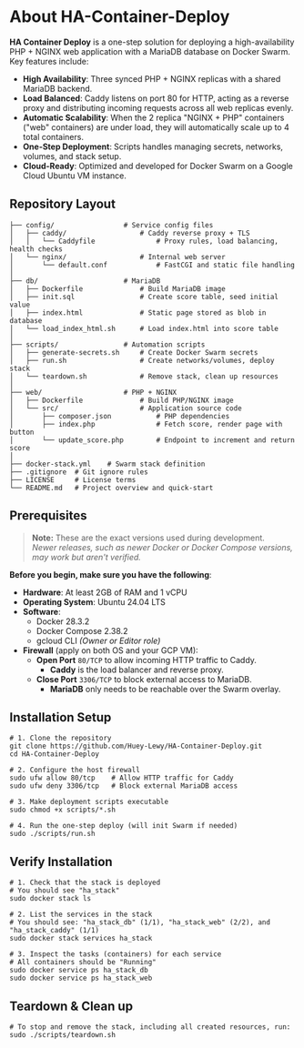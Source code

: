 # About HA-Container-Deploy

**HA Container Deploy** is a one-step solution for deploying a high-availability PHP + NGINX web application with a MariaDB database on Docker Swarm. Key features include:
- **High Availability**: Three synced PHP + NGINX replicas with a shared MariaDB backend.
- **Load Balanced**: Caddy listens on port 80 for HTTP, acting as a reverse proxy and distributing incoming requests across all web replicas evenly.
- **Automatic Scalability**: When the 2 replica "NGINX + PHP" containers ("web" containers) are under load, they will automatically scale up to 4 total containers. 
- **One-Step Deployment**: Scripts handles managing secrets, networks, volumes, and stack setup.
- **Cloud-Ready**: Optimized and developed for Docker Swarm on a Google Cloud Ubuntu VM instance.

## Repository Layout

```
├── config/                 # Service config files
│   ├── caddy/                  # Caddy reverse proxy + TLS
│   │   └── Caddyfile               # Proxy rules, load balancing, health checks
│   └── nginx/                  # Internal web server
│       └── default.conf            # FastCGI and static file handling
│
├── db/                     # MariaDB
│   ├── Dockerfile              # Build MariaDB image
│   ├── init.sql                # Create score table, seed initial value
│   ├── index.html              # Static page stored as blob in database
│   └── load_index_html.sh      # Load index.html into score table
│
├── scripts/                # Automation scripts
│   ├── generate-secrets.sh     # Create Docker Swarm secrets
│   ├── run.sh                  # Create networks/volumes, deploy stack
│   └── teardown.sh             # Remove stack, clean up resources
│
├── web/                    # PHP + NGINX
│   ├── Dockerfile              # Build PHP/NGINX image
│   └── src/                    # Application source code
│       ├── composer.json           # PHP dependencies
│       ├── index.php               # Fetch score, render page with button
│       └── update_score.php        # Endpoint to increment and return score
│
├── docker-stack.yml    # Swarm stack definition
├── .gitignore  # Git ignore rules
├── LICENSE     # License terms
└── README.md   # Project overview and quick-start
```

## Prerequisites

> **Note:** These are the exact versions used during development. \
> _Newer releases, such as newer Docker or Docker Compose versions, may work but aren't verified._

**Before you begin, make sure you have the following**:
- **Hardware**: At least 2GB of RAM and 1 vCPU
- **Operating System**: Ubuntu 24.04 LTS
- **Software**:
    - Docker 28.3.2
    - Docker Compose 2.38.2
    - gcloud CLI _(Owner or Editor role)_
- **Firewall** (apply on both OS and your GCP VM):
    - **Open Port** `80/TCP` to allow incoming HTTP traffic to Caddy.
        - **Caddy** is the load balancer and reverse proxy.
    - **Close Port** `3306/TCP` to block external access to MariaDB.
        - **MariaDB** only needs to be reachable over the Swarm overlay.


## Installation Setup

```
# 1. Clone the repository
git clone https://github.com/Huey-Lewy/HA-Container-Deploy.git
cd HA-Container-Deploy

# 2. Configure the host firewall
sudo ufw allow 80/tcp    # Allow HTTP traffic for Caddy
sudo ufw deny 3306/tcp   # Block external MariaDB access

# 3. Make deployment scripts executable
sudo chmod +x scripts/*.sh

# 4. Run the one-step deploy (will init Swarm if needed)
sudo ./scripts/run.sh
```

## Verify Installation
```
# 1. Check that the stack is deployed
# You should see "ha_stack"
sudo docker stack ls

# 2. List the services in the stack
# You should see: "ha_stack_db" (1/1), "ha_stack_web" (2/2), and "ha_stack_caddy" (1/1)
sudo docker stack services ha_stack

# 3. Inspect the tasks (containers) for each service
# All containers should be "Running"
sudo docker service ps ha_stack_db
sudo docker service ps ha_stack_web
```

## Teardown & Clean up
```
# To stop and remove the stack, including all created resources, run:
sudo ./scripts/teardown.sh
```